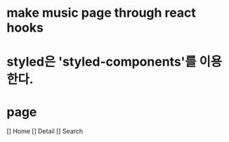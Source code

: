 # make music page through react hooks

# styled은 'styled-components'를 이용한다.

# page

[] Home
[] Detail
[] Search
